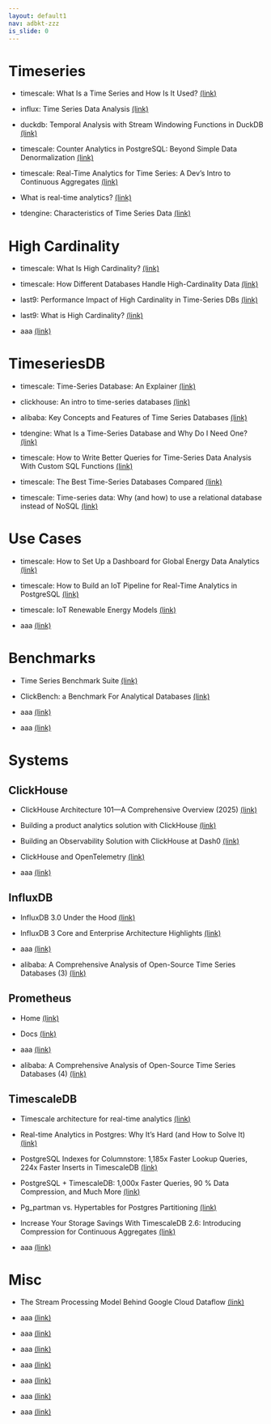 ```yaml
---
layout: default1
nav: adbkt-zzz
is_slide: 0
---
```


# Timeseries
- timescale: What Is a Time Series and How Is It Used?
[(link)](https://www.timescale.com/blog/time-series-introduction)

- influx: Time Series Data Analysis
[(link)](https://www.influxdata.com/what-is-time-series-data/)

- duckdb: Temporal Analysis with Stream Windowing Functions in DuckDB
[(link)](https://duckdb.org/2025/05/02/stream-windowing-functions.html)

- timescale: Counter Analytics in PostgreSQL: Beyond Simple Data Denormalization
[(link)](bbb)

- timescale: Real-Time Analytics for Time Series: A Dev’s Intro to Continuous Aggregates
[(link)](https://www.timescale.com/blog/real-time-analytics-for-time-series-continuous-aggregates)

- What is real-time analytics?
[(link)](https://clickhouse.com/engineering-resources/what-is-real-time-analytics)

- tdengine: Characteristics of Time Series Data
[(link)](https://tdengine.com/characteristics-of-time-series-data/)




# High Cardinality
- timescale: What Is High Cardinality?
[(link)](https://www.timescale.com/blog/what-is-high-cardinality)

- timescale: How Different Databases Handle High-Cardinality Data
[(link)](https://www.timescale.com/blog/how-different-databases-handle-high-cardinality-data)

- last9: Performance Impact of High Cardinality in Time-Series DBs 
[(link)](https://last9.io/blog/performance-implications-of-high-cardinality-in-time-series-databases/)

- last9: What is High Cardinality?
[(link)](https://last9.io/guides/high-cardinality/what-is-high-cardinality/)

- aaa
[(link)](bbb)



# TimeseriesDB 
- timescale: Time-Series Database: An Explainer
[(link)](https://www.timescale.com/blog/time-series-database-an-explainer)

- clickhouse: An intro to time-series databases
[(link)](https://clickhouse.com/engineering-resources/what-is-time-series-database)

- alibaba: Key Concepts and Features of Time Series Databases
[(link)](https://www.alibabacloud.com/blog/key-concepts-and-features-of-time-series-databases_594734)

- tdengine: What Is a Time-Series Database and Why Do I Need One?
[(link)](https://tdengine.com/what-is-a-time-series-database/)

- timescale: How to Write Better Queries for Time-Series Data Analysis With Custom SQL Functions
[(link)](https://www.timescale.com/blog/how-to-write-better-queries-for-time-series-data-analysis-using-custom-sql-functions)

- timescale: The Best Time-Series Databases Compared
[(link)](https://www.timescale.com/learn/the-best-time-series-databases-compared)

- timescale: Time-series data: Why (and how) to use a relational database instead of NoSQL
[(link)](https://www.timescale.com/blog/time-series-data-why-and-how-to-use-a-relational-database-instead-of-nosql-d0cd6975e87c)



# Use Cases
- timescale: How to Set Up a Dashboard for Global Energy Data Analytics
[(link)](https://www.timescale.com/blog/how-to-set-up-a-dashboard-for-global-energy-data-analytics-real-world-use-case)

- timescale: How to Build an IoT Pipeline for Real-Time Analytics in PostgreSQL
[(link)](https://www.timescale.com/blog/how-to-build-an-iot-pipeline-for-real-time-analytics-in-postgresql)

- timescale: IoT Renewable Energy Models
[(link)](https://www.timescale.com/blog/iot-renewable-energy-models-building-the-future-with-time-series-data)


- aaa
[(link)](bbb)



# Benchmarks
- Time Series Benchmark Suite
[(link)](https://github.com/timescale/tsbs#time-series-benchmark-suite-tsbs)

- ClickBench: a Benchmark For Analytical Databases
[(link)](https://github.com/ClickHouse/ClickBench#clickbench-a-benchmark-for-analytical-databases)

- aaa
[(link)](bbb)

- aaa
[(link)](bbb)

# Systems

## ClickHouse
- ClickHouse Architecture 101—A Comprehensive Overview (2025)
[(link)](https://www.chaosgenius.io/blog/clickhouse-architecture/)

- Building a product analytics solution with ClickHouse
[(link)](https://clickhouse.com/blog/building-product-analytics-with-clickhouse)

- Building an Observability Solution with ClickHouse at Dash0
[(link)](https://clickhouse.com/blog/building-an-observability-solution-with-clickhouse-at-dash0)

- ClickHouse and OpenTelemetry
[(link)](https://clickhouse.com/blog/clickhouse-and-open-telemtry)

- aaa
[(link)](bbb)



## InfluxDB
- InfluxDB 3.0 Under the Hood
[(link)](https://www.influxdata.com/blog/understanding-influxdb-3.0-part-two/)

- InfluxDB 3 Core and Enterprise Architecture Highlights
[(link)](https://www.influxdata.com/blog/influxdb3-core-enterprise-architecture/)

- aaa
[(link)](bbb)

- alibaba: A Comprehensive Analysis of Open-Source Time Series Databases (3)
[(link)](bbb)



## Prometheus
- Home
[(link)](https://prometheus.io/)

- Docs
[(link)](https://prometheus.io/docs/introduction/overview/)

- aaa
[(link)](bbb)

- alibaba: A Comprehensive Analysis of Open-Source Time Series Databases (4)
[(link)](https://www.alibabacloud.com/blog/a-comprehensive-analysis-of-open-source-time-series-databases-4_594733?spm=a2c65.11461447.0.0.62321ef8lvj4kd)



## TimescaleDB
- Timescale architecture for real-time analytics
[(link)](https://docs.timescale.com/about/latest/whitepaper/)

- Real-time Analytics in Postgres: Why It’s Hard (and How to Solve It)
[(link)](https://medium.com/timescale/real-time-analytics-in-postgres-why-its-hard-and-how-to-solve-it-bd28fa7314c7)

- PostgreSQL Indexes for Columnstore: 1,185x Faster Lookup Queries, 224x Faster Inserts in TimescaleDB
[(link)](https://www.timescale.com/blog/postgresql-indexes-for-columnstore)

- PostgreSQL + TimescaleDB: 1,000x Faster Queries, 90 % Data Compression, and Much More
[(link)](https://www.timescale.com/blog/postgresql-timescaledb-1000x-faster-queries-90-data-compression-and-much-more)

- Pg_partman vs. Hypertables for Postgres Partitioning
[(link)](https://www.timescale.com/learn/pg_partman-vs-hypertables-for-postgres-partitioning)

- Increase Your Storage Savings With TimescaleDB 2.6: Introducing Compression for Continuous Aggregates
[(link)](https://www.timescale.com/blog/increase-your-storage-savings-with-timescaledb-2-6-introducing-compression-for-continuous-aggregates)

- aaa
[(link)](bbb)


# Misc
- The Stream Processing Model Behind Google Cloud Dataflow
[(link)](https://towardsdatascience.com/the-stream-processing-model-behind-google-cloud-dataflow-0d927c9506a0/)

- aaa
[(link)](bbb)

- aaa
[(link)](bbb)

- aaa
[(link)](bbb)

- aaa
[(link)](bbb)

- aaa
[(link)](bbb)

- aaa
[(link)](bbb)

- aaa
[(link)](bbb)

